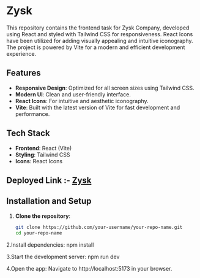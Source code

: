# Zysk 
This repository contains the frontend task for Zysk Company, developed using React and styled with Tailwind CSS for responsiveness. React Icons have been utilized for adding visually appealing and intuitive iconography. The project is powered by Vite for a modern and efficient development experience.

## Features

- **Responsive Design**: Optimized for all screen sizes using Tailwind CSS.
- **Modern UI**: Clean and user-friendly interface.
- **React Icons**: For intuitive and aesthetic iconography.
- **Vite**: Built with the latest version of Vite for fast development and performance.

## Tech Stack

- **Frontend**: React (Vite)
- **Styling**: Tailwind CSS
- **Icons**: React Icons

## Deployed Link :- [Zysk](https://zysktask-xi.vercel.app/)

## Installation and Setup

1. **Clone the repository**:
   ```bash
   git clone https://github.com/your-username/your-repo-name.git
   cd your-repo-name

2.Install dependencies:
  npm install

3.Start the development server:
  npm run dev
  
4.Open the app: Navigate to http://localhost:5173 in your browser.   

